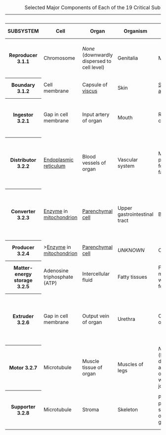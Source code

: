 
<table
class="prettytable" style="display:inline-block;"><caption><br
/>Selected Major Components of Each of the 19 Critical Subsystems at Each of the Seven Levels of Living Systems</caption><thead><tr><th></th><th
colspan="7">LEVEL</th></tr></thead><thead><tr><th>SUBSYSTEM</th><th>Cell</th><th>Organ</th><th>Organism</th><th>Group</th><th>Organization</th><th>Society</th><th>Supranational System</th></tr></thead><tr><th>Reproducer 3.1.1</th><td>Chromosome</td><td><em>None</em> (downwardly dispersed to cell level)</td><td>Genitalia</td><td>Mating Dyad</td><td>Group that produces a charter for an organization</td><td>Constitutional Convention</td><td>Superanational systems which creates another supranational system</td></tr><tr><th>Boundary 3.1.2</th><td>Cell membrane</td><td>Capsule of <a
href="https://en.wikipedia.org/wiki/Organ_(anatomy)">viscus</a></td><td>Skin</td><td><a
href="https://en.wikipedia.org/wiki/Serjeant-at-arms">Sergeant at arms</a></td><td>Guard of an organization's property</td><td>Organization of border guards</td><td>Supranational organization of border guards</td></tr><tr><th>Ingestor 3.2.1</th><td>Gap in cell membrane</td><td>Input artery of organ</td><td>Mouth</td><td>Refreshment chairman</td><td>Receiving department</td><td>Import company</td><td>Supranational system officials who operate international ports</td></tr><tr><th>Distributor 3.2.2</th><td><a
href="https://en.wikipedia.org/wiki/Endoplasmic_reticulum">Endoplasmic reticulum</a></td><td>Blood vessels of organ</td><td>Vascular system</td><td>Mother who passes out food to family</td><td>Driver</td><td>Transportation company</td><td>United Nations Childrens Fund (UNICEF) which distributes food to needy children</td></tr><tr><th>Converter 3.2.3</th><td><a
href="https://en.wikipedia.org/wiki/Enzyme">Enzyme</a> in <a
href="https://en.wikipedia.org/wiki/Mitochondrion">mitochondrion</a></td><td><a
href="https://en.wikipedia.org/wiki/Parenchyma">Parenchymal cell</a></td><td>Upper gastrointestinal tract</td><td>Butcher</td><td>Oil refinery operating group</td><td>Oil refinerty</td><td>European Atomic Energy Community (EURATOM) concerned with the conversion of atomic energy</td></tr><tr><th>Producer 3.2.4</th><td>><a
href="https://en.wikipedia.org/wiki/Enzyme">Enzyme</a> in <a
href="https://en.wikipedia.org/wiki/Mitochondrion">mitochondrion</a></td><td><a
href="https://en.wikipedia.org/wiki/Parenchyma">Parenchymal cell</a></td><td><em>UNKNOWN</em></td><td>Cook</td><td>Factory production unit</td><td>Factory</td>
<td>World Health Organization (WHO)</td></tr><tr><th>Matter-energy storage 3.2.5</th><td>Adenosine triphosphate (ATP)</td><td>Intercellular fluid</td>
<td>Fatty tissues</td><td>Family member who stores food</td><td>Stock-room operating group</td><td>Warehouse company</td>
<td>International Red Cross, which stores materials for disaster relief</td></tr><tr><th>Extruder 3.2.6</th><td>Gap in cell membrane</td><td>Output vein of organ</td><td>Urethra</td><td>Cleaning operative</td><td>Delivery department</td><td>Export company</td><td>Component of the International Atomic Energy Agency (IAEA) concerned with waste extrusion</td></tr><tr><th>Motor 3.2.7</th><td>Microtubule</td><td>Muscle tissue of organ</td><td>Muscles of legs</td><td><em>None</em> (laterally dispersed to all members of group who move jointly)</td><td>Crew of machine that moves organization personnel</td><td>Trucking company</td><td>Transport component of the North Atlantic Treaty Organization (NATO)</td></tr><tr><th>Supporter 3.2.8</th><td>Microtubule</td><td>Stroma</td><td>Skeleton</td><td>Person who physically supports others in group</td><td>Group that operates organization's building</td><td>National officials who operate public buildings and land</td><td>Supranational officials who operate United Nations buildings and land</td></tr></table>
